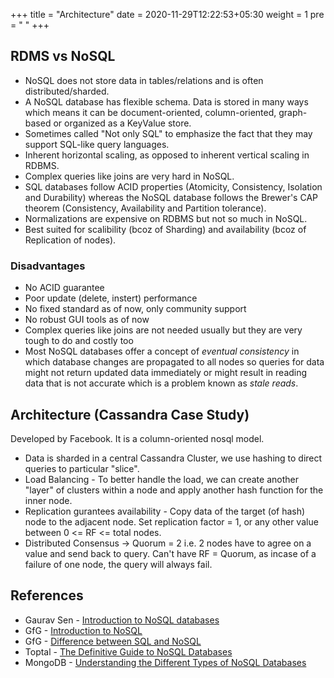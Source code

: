 +++
title = "Architecture"
date =  2020-11-29T12:22:53+05:30
weight = 1
pre = "<i class='fas fa-sitemap'></i> "
+++

## RDMS vs NoSQL
- NoSQL does not store data in tables/relations and is often distributed/sharded.
- A NoSQL database has flexible schema. 
Data is stored in many ways which means it can be document-oriented, column-oriented, graph-based or 
organized as a KeyValue store.
- Sometimes called "Not only SQL" to emphasize the fact that they may support SQL-like query languages.
- Inherent horizontal scaling, as opposed to inherent vertical scaling in RDBMS.
- Complex queries like joins are very hard in NoSQL. 
- SQL databases follow ACID properties (Atomicity, Consistency, Isolation and Durability) 
whereas the NoSQL database follows the Brewer's CAP theorem (Consistency, Availability and Partition tolerance).
- Normalizations are expensive on RDBMS but not so much in NoSQL.
- Best suited for scalibility (bcoz of Sharding) and availability (bcoz of Replication of nodes).

### Disadvantages
- No ACID guarantee
- Poor update (delete, instert) performance
- No fixed standard as of now, only community support
- No robust GUI tools as of now
- Complex queries like joins are not needed usually but they are very tough to do and costly too
- Most NoSQL databases offer a concept of _eventual consistency_ in which database changes are propagated to all nodes 
so queries for data might not return updated data immediately or might result in reading data that is not accurate 
which is a problem known as _stale reads_.

## Architecture (Cassandra Case Study)
Developed by Facebook. It is a column-oriented nosql model.

- Data is sharded in a central Cassandra Cluster, we use hashing to direct queries to particular "slice".
- Load Balancing - To better handle the load, we can create another "layer" of clusters within a node and apply another hash function
for the inner node.
- Replication gurantees availability - Copy data of the target (of hash) node to the adjacent node. Set replication factor = 1, or any other value
between 0 <= RF <= total nodes.
- Distributed Consensus -> Quorum = 2 i.e. 2 nodes have to agree on a value and send back to query. 
Can't have RF = Quorum, as incase of a failure of one node, the query will always fail. 

## References
- Gaurav Sen - [Introduction to NoSQL databases](https://www.youtube.com/watch?v=xQnIN9bW0og)
- GfG - [Introduction to NoSQL](https://www.geeksforgeeks.org/introduction-to-nosql/)
- GfG - [Difference between SQL and NoSQL](https://www.geeksforgeeks.org/difference-between-sql-and-nosql/)
- Toptal - [The Definitive Guide to NoSQL Databases](https://www.toptal.com/database/the-definitive-guide-to-nosql-databases)
- MongoDB - [Understanding the Different Types of NoSQL Databases](https://www.mongodb.com/scale/types-of-nosql-databases)